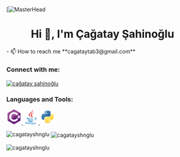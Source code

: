 [![MasterHead](https://theriagames.com/wp-content/uploads/2025/02/996c6-17160325963886-1920-1024x576.webp)

<h1 align="center">Hi 👋, I'm Çağatay Şahinoğlu</h1>
- 📫 How to reach me **cagataytab3@gmail.com**

<h3 align="left">Connect with me:</h3>
<p align="left">
<a href="https://linkedin.com/in/çağatay şahinoğlu" target="blank"><img align="center" src="https://raw.githubusercontent.com/rahuldkjain/github-profile-readme-generator/master/src/images/icons/Social/linked-in-alt.svg" alt="çağatay şahinoğlu" height="30" width="40" /></a>
</p>

<h3 align="left">Languages and Tools:</h3>
<p align="left"> <a href="https://www.w3schools.com/cs/" target="_blank" rel="noreferrer"> <img src="https://raw.githubusercontent.com/devicons/devicon/master/icons/csharp/csharp-original.svg" alt="csharp" width="40" height="40"/> </a> <a href="https://www.java.com" target="_blank" rel="noreferrer"> <img src="https://raw.githubusercontent.com/devicons/devicon/master/icons/java/java-original.svg" alt="java" width="40" height="40"/> </a> <a href="https://www.python.org" target="_blank" rel="noreferrer"> <img src="https://raw.githubusercontent.com/devicons/devicon/master/icons/python/python-original.svg" alt="python" width="40" height="40"/> </a> </p>

<p><img align="left" src="https://github-readme-stats.vercel.app/api/top-langs?username=cagatayshnglu&show_icons=true&locale=en&layout=compact" alt="cagatayshnglu" /></p>

<p>&nbsp;<img align="center" src="https://github-readme-stats.vercel.app/api?username=cagatayshnglu&show_icons=true&locale=en" alt="cagatayshnglu" /></p>

<p><img align="center" src="https://github-readme-streak-stats.herokuapp.com/?user=cagatayshnglu&" alt="cagatayshnglu" /></p>
